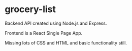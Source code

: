# grocery-list

Backend API created using Node.js and Express.

Frontend is a React Single Page App.

Missing lots of CSS and HTML and basic functionality still.
